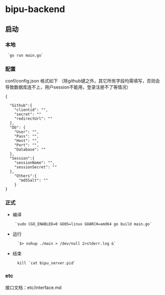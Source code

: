 # bipu-backend

## 启动
### 本地
     `go run main.go`

### 配置

conf/config.json 格式如下
（除github键之外，其它所有字段均需填写，否则会导致数据库连不上，用户session不能用，登录注册不了等情况）

```
{

  "Github":{
    "clientid": "",
    "secret": ""
    "redirectUrl": ""
  },
  "Db": {
    "User": "",
    "Pass": "",
    "Host": "",
    "Port": "",
    "Database": ""
  },
  "Session":{
    "sessionName": "",
    "sessionSecret": ""
  },
    "Others":{
      "md5Salt": ""
    }
}
```


### 正式  
 + 编译  
    
        `sudo CGO_ENABLED=0 GOOS=linux GOARCH=amd64 go build main.go`
 + 运行   
        
         `$> nohup ./main > /dev/null 2>stderr.log &`
 + 结束
            
         kill `cat bipu_server.pid`

### etc

接口文档：etc/interface.md